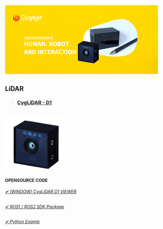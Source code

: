 <h1 align="left">
  <img src="img/brand.png" width="800"/>
</h1>

## LiDAR 
>### [CygLiDAR - D1](https://github.com/CygLiDAR-ROS)
<h1 align="left">
  <img src="img/D1_IMAGE.png" width="200"/>
</h1>

#### OPENSOURCE CODE

###### [✔ (WINDOW) CygLiDAR D1 VIEWER](https://www.cygbot.com/downloads)

###### [✔ ROS1 / ROS2 SDK Package](https://github.com/CygLiDAR-ROS/cyglidar_d1)

###### [✔ Python Examle](https://github.com/CygLiDAR-ROS/cyglidarPython)
